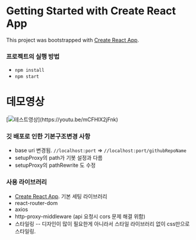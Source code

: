 # Getting Started with Create React App

This project was bootstrapped with [Create React App](https://github.com/facebook/create-react-app).

### 프로젝트의 실행 방법

- `npm install`
- `npm start`

# 데모영상
[![테스트영상]([http://img.youtube.com/vi/mCFHlX2jFnk/0.jpg](https://user-images.githubusercontent.com/73675549/231036386-6167a4c9-a404-42a6-9a2b-3c8ca229c4bf.PNG))](https://youtu.be/mCFHlX2jFnk)



### 깃 배포로 인한 기본구조변경 사항

- base uri 변경됨. `//localhost:port` => `//localhost:port/githubRepoName`
- setupProxy의 path가 기봇 설정과 다름
- setupProxy의 pathRewrite 도 수정

### 사용 라이브러리

- [Create React App](https://github.com/facebook/create-react-app). 기본 세팅 라이브러리
- react-router-dom
- axios
- http-proxy-middleware (api 요청시 cors 문제 해결 위함)
- 스타일링
  -- 디자인이 많이 필요한게 아니라서 스타일 라이브러리 없이 css만으로 스타일링.
